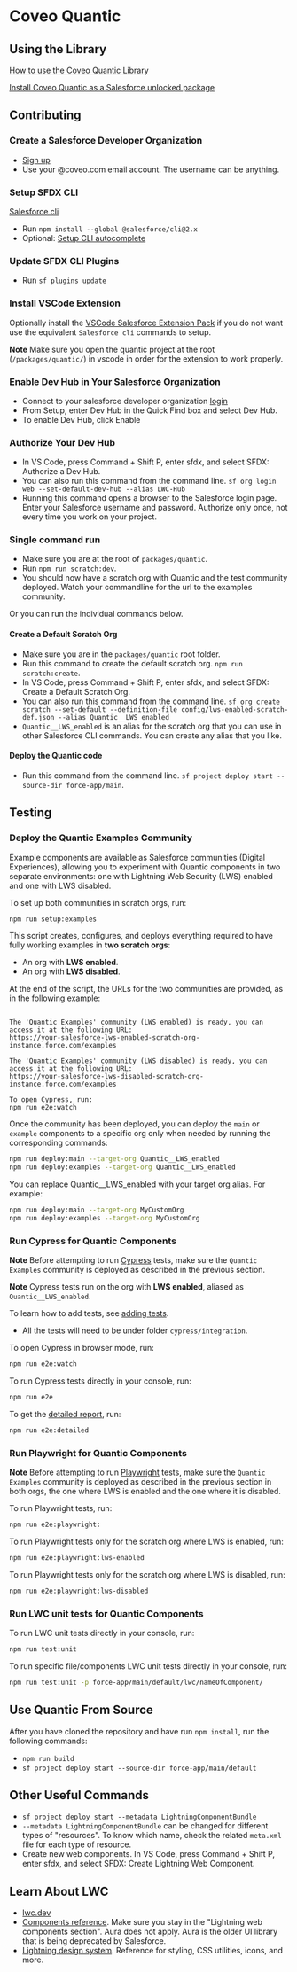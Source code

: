 # Coveo Quantic

## Using the Library

[How to use the Coveo Quantic Library](https://docs.coveo.com/en/quantic/latest/)

[Install Coveo Quantic as a Salesforce unlocked package](https://docs.coveo.com/en/quantic/latest/usage/#install-quantic)

## Contributing

### Create a Salesforce Developer Organization

- [Sign up](https://developer.salesforce.com/signup)
- Use your @coveo.com email account. The username can be anything.

### Setup SFDX CLI

[Salesforce cli](https://developer.salesforce.com/docs/atlas.en-us.sfdx_setup.meta/sfdx_setup/sfdx_setup_install_cli.htm#sfdx_setup_install_cli_npm)

- Run `npm install --global @salesforce/cli@2.x`
- Optional: [Setup CLI autocomplete](https://developer.salesforce.com/docs/atlas.en-us.sfdx_setup.meta/sfdx_setup/sfdx_dev_cli_autocomplete.htm)

### Update SFDX CLI Plugins

- Run `sf plugins update`

### Install VSCode Extension

Optionally install the [VSCode Salesforce Extension Pack](https://marketplace.visualstudio.com/items?itemName=salesforce.salesforcedx-vscode) if you do not want use the equivalent `Salesforce cli` commands to setup.

**Note** Make sure you open the quantic project at the root (`/packages/quantic/`) in vscode in order for the extension to work properly.

### Enable Dev Hub in Your Salesforce Organization

- Connect to your salesforce developer organization [login](http://login.salesforce.com/)
- From Setup, enter Dev Hub in the Quick Find box and select Dev Hub.
- To enable Dev Hub, click Enable

### Authorize Your Dev Hub

- In VS Code, press Command + Shift P, enter sfdx, and select SFDX: Authorize a Dev Hub.
- You can also run this command from the command line. `sf org login web --set-default-dev-hub --alias LWC-Hub`
- Running this command opens a browser to the Salesforce login page. Enter your Salesforce username and password. Authorize only once, not every time you work on your project.

### Single command run

- Make sure you are at the root of `packages/quantic`.
- Run `npm run scratch:dev`.
- You should now have a scratch org with Quantic and the test community deployed. Watch your commandline for the url to the examples community.

Or you can run the individual commands below.

#### Create a Default Scratch Org

- Make sure you are in the `packages/quantic` root folder.
- Run this command to create the default scratch org. `npm run scratch:create`.
- In VS Code, press Command + Shift P, enter sfdx, and select SFDX: Create a Default Scratch Org.
- You can also run this command from the command line. `sf org create scratch --set-default --definition-file config/lws-enabled-scratch-def.json --alias Quantic__LWS_enabled`
- `Quantic__LWS_enabled` is an alias for the scratch org that you can use in other Salesforce CLI commands. You can create any alias that you like.

#### Deploy the Quantic code

- Run this command from the command line. `sf project deploy start --source-dir force-app/main`.

## Testing

### Deploy the Quantic Examples Community

Example components are available as Salesforce communities (Digital Experiences), allowing you to experiment with Quantic components in two separate environments: one with Lightning Web Security (LWS) enabled and one with LWS disabled.

To set up both communities in scratch orgs, run:

```bash
npm run setup:examples
```

This script creates, configures, and deploys everything required to have fully working examples in **two scratch orgs**:

- An org with **LWS enabled**.
- An org with **LWS disabled**.

At the end of the script, the URLs for the two communities are provided, as in the following example:

```

The 'Quantic Examples' community (LWS enabled) is ready, you can access it at the following URL:
https://your-salesforce-lws-enabled-scratch-org-instance.force.com/examples

The 'Quantic Examples' community (LWS disabled) is ready, you can access it at the following URL:
https://your-salesforce-lws-disabled-scratch-org-instance.force.com/examples

To open Cypress, run:
npm run e2e:watch
```

Once the community has been deployed, you can deploy the `main` or `example` components to a specific org only when needed by running the corresponding commands:

```bash
npm run deploy:main --target-org Quantic__LWS_enabled
npm run deploy:examples --target-org Quantic__LWS_enabled
```

You can replace Quantic\_\_LWS_enabled with your target org alias. For example:

```bash
npm run deploy:main --target-org MyCustomOrg
npm run deploy:examples --target-org MyCustomOrg
```

### Run Cypress for Quantic Components

**Note** Before attempting to run [Cypress](https://docs.cypress.io) tests, make sure the `Quantic Examples` community is deployed as described in the previous section.

**Note** Cypress tests run on the org with **LWS enabled**, aliased as `Quantic__LWS_enabled`.

To learn how to add tests, see [adding tests](./docs/adding-tests.md).

- All the tests will need to be under folder `cypress/integration`.

To open Cypress in browser mode, run:

```bash
npm run e2e:watch
```

To run Cypress tests directly in your console, run:

```bash
npm run e2e
```

To get the [detailed report](./docs/detailed-reporting.md), run:

```bash
npm run e2e:detailed
```

### Run Playwright for Quantic Components

**Note** Before attempting to run [Playwright](https://playwright.dev/) tests, make sure the `Quantic Examples` community is deployed as described in the previous section in both orgs, the one where LWS is enabled and the one where it is disabled.

To run Playwright tests, run:

```bash
npm run e2e:playwright:
```

To run Playwright tests only for the scratch org where LWS is enabled, run:

```bash
npm run e2e:playwright:lws-enabled
```

To run Playwright tests only for the scratch org where LWS is disabled, run:

```bash
npm run e2e:playwright:lws-disabled
```

### Run LWC unit tests for Quantic Components

To run LWC unit tests directly in your console, run:

```bash
npm run test:unit
```

To run specific file/components LWC unit tests directly in your console, run:

```bash
npm run test:unit -p force-app/main/default/lwc/nameOfComponent/
```

## Use Quantic From Source

After you have cloned the repository and have run `npm install`, run the following commands:

- `npm run build`
- `sf project deploy start --source-dir force-app/main/default`

## Other Useful Commands

- `sf project deploy start --metadata LightningComponentBundle`
- `--metadata LightningComponentBundle` can be changed for different types of "resources". To know which name, check the related `meta.xml` file for each type of resource.
- Create new web components. In VS Code, press Command + Shift P, enter sfdx, and select SFDX: Create Lightning Web Component.

## Learn About LWC

- [lwc.dev](https://lwc.dev/)
- [Components reference](https://developer.salesforce.com/docs/component-library/overview/components). Make sure you stay in the "Lightning web components section". Aura does not apply. Aura is the older UI library that is being deprecated by Salesforce.
- [Lightning design system](https://www.lightningdesignsystem.com/). Reference for styling, CSS utilities, icons, and more.
